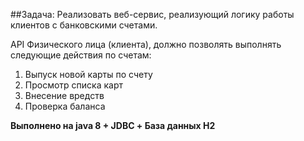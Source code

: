 ##Задача: 
Реализовать веб-сервис, реализующий логику работы клиентов
с банковскими счетами.

API Физического лица (клиента), должно позволять выполнять следующие действия по
счетам:

1) Выпуск новой карты по счету 
2) Проcмотр списка карт
3) Внесение вредств
4) Проверка баланса

**Выполнено на java 8 + JDBC + База данных H2**